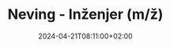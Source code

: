 ---
title: "Neving - Inženjer (m/ž)"
date: 2024-04-21T08:11:00+02:00
draft: false
featured_image: "/images/featured/scott-blake-x-ghf9LjrVg-unsplash.jpg"
summary: Lorem ipsum dolor sit amet, consectetur adipiscing elit. Sed cursus, odio nec venenatis lacinia, lacus lectus varius nisi, in tristique mi purus ut libero.
description: Lorem ipsum dolor sit amet, consectetur adipiscing elit. Sed cursus, odio nec venenatis lacinia, lacus lectus varius nisi, in tristique mi purus ut libero. Vestibulum vel convallis felis. Ut finibus lorem vestibulum lobortis rhoncus.
location: Zagreb/Croatia
categories: [Posts]
tags: [Blogs]
---